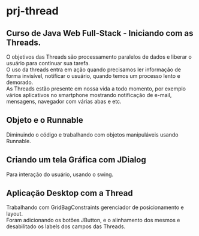 # prj-thread
## Curso de Java Web Full-Stack - Iniciando com as Threads.

O objetivos das Threads são processamento paralelos de dados e liberar 
o usuário para continuar sua tarefa.<br>
O uso da threads entra em ação quando precisamos ler informação de forma invisível, 
notificar o usuário, quando temos um processo lento e demorado.<br>
As Threads estão presente em nossa vida a todo momento, por exemplo vários aplicativos no 
smartphone mostrando notificação de e-mail, mensagens, navegador com várias abas e etc.

## Objeto e o Runnable
Diminuindo o código e trabalhando com objetos manipuláveis usando Runnable.

## Criando um tela Gráfica com JDialog
Para interação do usuário, usando o swing.

## Aplicação Desktop com a Thread
Trabalhando com GridBagConstraints gerenciador de posicionamento e layout.<br>
Foram adicionando os botões JButton, e o alinhamento dos mesmos e desabilitado 
os labels dos campos das Threads.
